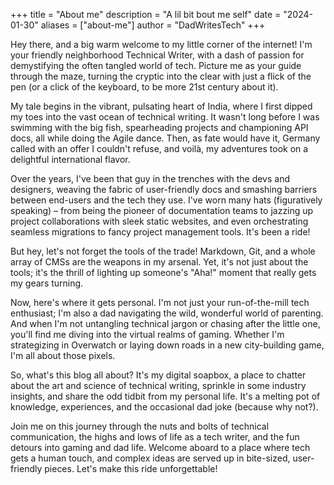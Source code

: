 +++
title = "About me"
description = "A lil bit bout me self"
date = "2024-01-30"
aliases = ["about-me"]
author = "DadWritesTech"
+++

Hey there, and a big warm welcome to my little corner of the internet! I'm your friendly neighborhood Technical Writer, with a dash of passion for demystifying the often tangled world of tech. Picture me as your guide through the maze, turning the cryptic into the clear with just a flick of the pen (or a click of the keyboard, to be more 21st century about it).

My tale begins in the vibrant, pulsating heart of India, where I first dipped my toes into the vast ocean of technical writing. It wasn't long before I was swimming with the big fish, spearheading projects and championing API docs, all while doing the Agile dance. Then, as fate would have it, Germany called with an offer I couldn't refuse, and voilà, my adventures took on a delightful international flavor.

Over the years, I've been that guy in the trenches with the devs and designers, weaving the fabric of user-friendly docs and smashing barriers between end-users and the tech they use. I've worn many hats (figuratively speaking) – from being the pioneer of documentation teams to jazzing up project collaborations with sleek static websites, and even orchestrating seamless migrations to fancy project management tools. It's been a ride!

But hey, let's not forget the tools of the trade! Markdown, Git, and a whole array of CMSs are the weapons in my arsenal. Yet, it's not just about the tools; it's the thrill of lighting up someone's "Aha!" moment that really gets my gears turning.

Now, here's where it gets personal. I'm not just your run-of-the-mill tech enthusiast; I'm also a dad navigating the wild, wonderful world of parenting. And when I'm not untangling technical jargon or chasing after the little one, you'll find me diving into the virtual realms of gaming. Whether I'm strategizing in Overwatch or laying down roads in a new city-building game, I'm all about those pixels.

So, what's this blog all about? It's my digital soapbox, a place to chatter about the art and science of technical writing, sprinkle in some industry insights, and share the odd tidbit from my personal life. It's a melting pot of knowledge, experiences, and the occasional dad joke (because why not?).

Join me on this journey through the nuts and bolts of technical communication, the highs and lows of life as a tech writer, and the fun detours into gaming and dad life. Welcome aboard to a place where tech gets a human touch, and complex ideas are served up in bite-sized, user-friendly pieces. Let's make this ride unforgettable!
